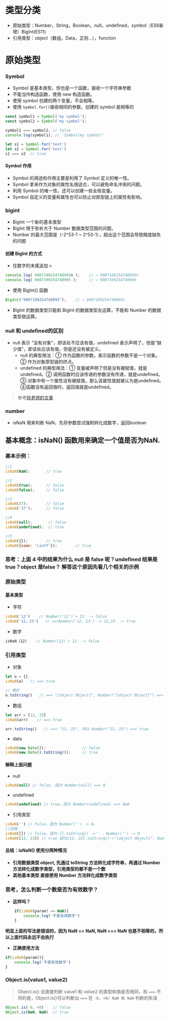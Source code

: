 # 类型分类
+ 原始类型：Number，String，Boolean，null，undefined，symbol（ES6新增）BigInt(ES11)
+ 引用类型：object（数组，Data，正则...），function

# 原始类型
### Symbol
* Symbol 是基本类型，但也是一个函数，接收一个字符串参数
* 不能当作构造函数，使用 new 构造函数。
* 使用 symbol 创建的两个变量，不会相等。
* 使用 `Symbol.for()`接收相同的参数，创建的 symbol 是相等的
``` js
const symbol1 = Symbol('my symbol');
const symbol2 = Symbol('my symbol');

symbol1 === symbol2; // false
console.log(symbol1); // 'Symbol(my symbol)'

let s1 = Symbol.for('test')
let s2 = Symbol.for('test')
s1 === s2  // true
```
#### Symbol 作用
* Symbol 的用途和作用主要是利用了 Symbol 定义的唯一性。
* Symbol 拿来作为对象的属性名很适合，可以避免命名冲突的问题。
* 利用 Symbol 的唯一性，还可以创建一些全局变量。
* Symbol 自定义的变量和属性也可以防止对原型链上的属性有影响。


### bigint
* BigInt 一个新的基本类型
* BigInt 用于弥补大于 Number 数据类型范围的问题。
* Number 的最大范围是（-2^53-1 ~ 2^53-1），超出这个范围会导致精度缺失的问题

#### 创建 BigInt 的方式 
* 在数字的末尾追加 `n` 
``` js
console.log( 9007199254740995n );    // → 9007199254740995n	
console.log( 9007199254740995 );     // → 9007199254740996
```
* 使用 BigInt() 函数
``` js
BigInt("9007199254740995");    // → 9007199254740995n
```
* BigInt 的数据类型只能和 BigInt 的数据类型左运算，不能和 Number 的数据类型做运算。


### null 和 undefined的区别
* null 表示 "没有对象"，即该处不应该有值，undefined 表示声明了，但是"缺少值"，即该处应该有值，但是还没有被定义。
    - null 的典型用法：① 作为函数的参数，表示函数的参数不是一个对象。② 作为对象原型链的终点。
    - undefined 的典型用法：① 变量被声明了但是没有被赋值，就是undefined。② 调用函数时应该传递的参数没有传递，就是undefined。③ 对象中有一个属性没有被赋值，那么该属性值就被认为是undefined。④函数没有返回值时，返回值就是undefined。
> 参考[阮老师的文章](https://www.ruanyifeng.com/blog/2014/03/undefined-vs-null.html) 
### number
+ isNaN 用来判断 NaN，先将参数尝试强制转化成数字，返回boolean

## 基本概念：isNaN() 函数用来确定一个值是否为NaN.
### 基本示例：
``` js
//1
isNaN(NaN);       // true

//2
isNaN(true);      // false
isNaN(false);	  // false

//3
isNaN(37);        // false
isNaN('37');      // false

//4
isNaN(null);       // false
isNaN(undefined);  // true

//5
isNaN({});        // true
isNaN({name: 'LinYY'});        // true
```
### 思考：上面 4 中的结果为什么 null 是 false 呢？undefined 结果是 true？object 是false？ 解答这个原因先看几个相关的示例

### 原始类型
#### 基本类型
- 字符
``` js
isNaN('12')    // Number('12') > 12  -> false
isNaN('12，23')   // ==>Number('12, 23') -> 12,23  -> true
```
- 数字
``` js
isNaN（12)    // Number(12) > 12  -> false
```

### 引用类型
- 对象
``` js
let o = {}
isNaN(o)   // ==> true

// 等价
o.toString()   // ==> "[object Object]", Number("[object Object]") ==> true
```

- 数组
``` js
let arr = [12, 23]
isNaN(arr)    // ==> true

arr.toString()   // ==> "12, 23", 所以 Number("12, 23") ==> true
```

- data
``` js
isNaN(new Date());                // false
isNaN(new Date().toString());     // true
```

#### 解释上面问题
 - null
``` js
isNaN(null) // false, 因为 Number(null) ==> 0
```
- undefined
```js
isNaN(undefined) // true。因为 Number(undefined) ==> NaN
```
-  引用类型
``` js
isNaN('') // false，因为 Number('') -> 0。
//同理：
isNaN([]) // false，因为 [].toString() ->'' ，Number('') -> 0
isNaN([12, 23]) // true 因为[12, 23].toString()->"[object Object]", Number("[object Object]") ==> true
```
#### 总结：isNaN() 使用分两种情况
+ **引用数据类型 object, 先通过 toString 方法转化成字符串，再通过 Number 方法转化成数字类型，引用类型的都不是一个数**
+ **其他基本类型 直接使用 Number 方法转化成数字类型**


### 思考，怎么判断一个数是否为有效数字？
+ **这样吗？**
``` js
    if(isNaN(param) == NaN){
        console.log('不是有效数字')
    }
```
__明显上面的写法是错误的，因为 NaN == NaN, NaN === NaN 也是不相等的，所以上面代码永远不会执行__

+ **正确使用方法**
``` js
if(isNaN(param)){
    console.log('不是有效数字')
}
``` 

### Object.is(value1, value2)
> Object.is() 会直接判断 value1 和 value2 的类型和值是否相同，和 `===` 不同的是，Object.is()可以判断出 `===` 在 `-0, +0/ NaN 和 NaN` 判断的失误
``` js
Object.is(-0, +0)    // false
Object.is(NaN, NaN)  // true
```


